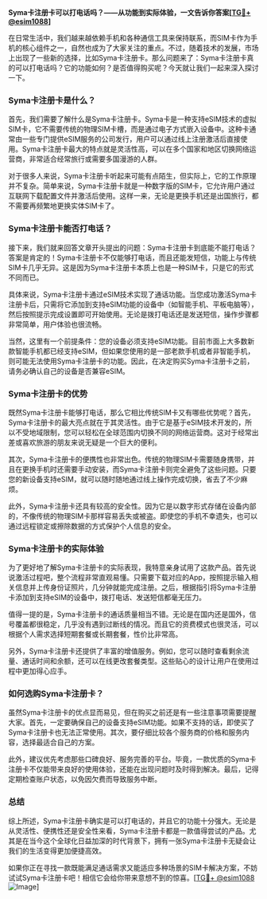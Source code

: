 **Syma卡注册卡可以打电话吗？——从功能到实际体验，一文告诉你答案[[TG💪+ @esim1088](https://t.me/s/esim1088)]**

在日常生活中，我们越来越依赖手机和各种通信工具来保持联系，而SIM卡作为手机的核心组件之一，自然也成为了大家关注的重点。不过，随着技术的发展，市场上出现了一些新的选择，比如Syma卡注册卡。那么问题来了：Syma卡注册卡真的可以打电话吗？它的功能如何？是否值得购买呢？今天就让我们一起来深入探讨一下。

### Syma卡注册卡是什么？

首先，我们需要了解什么是Syma卡注册卡。Syma卡是一种支持eSIM技术的虚拟SIM卡，它不需要传统的物理SIM卡槽，而是通过电子方式嵌入设备中。这种卡通常由一些专门提供eSIM服务的公司发行，用户可以通过线上注册激活后直接使用。Syma卡注册卡最大的特点就是灵活性高，可以在多个国家和地区切换网络运营商，非常适合经常旅行或需要多国漫游的人群。

对于很多人来说，Syma卡注册卡听起来可能有点陌生，但实际上，它的工作原理并不复杂。简单来说，Syma卡注册卡就是一种数字版的SIM卡，它允许用户通过互联网下载配置文件并激活后使用。这样一来，无论是更换手机还是出国旅行，都不需要再频繁地更换实体SIM卡了。

### Syma卡注册卡能否打电话？

接下来，我们就来回答文章开头提出的问题：Syma卡注册卡到底能不能打电话？答案是肯定的！Syma卡注册卡不仅能够打电话，而且还能发短信，功能上与传统SIM卡几乎无异。这是因为Syma卡注册卡本质上也是一种SIM卡，只是它的形式不同而已。

具体来说，Syma卡注册卡通过eSIM技术实现了通话功能。当您成功激活Syma卡注册卡后，只需将它添加到支持eSIM功能的设备中（如智能手机、平板电脑等），然后按照提示完成设置即可开始使用。无论是拨打电话还是发送短信，操作步骤都非常简单，用户体验也很流畅。

当然，这里有一个前提条件：您的设备必须支持eSIM功能。目前市面上大多数新款智能手机都已经支持eSIM，但如果您使用的是一部老款手机或者非智能手机，则可能无法使用Syma卡注册卡的功能。因此，在决定购买Syma卡注册卡之前，请务必确认自己的设备是否兼容eSIM。

### Syma卡注册卡的优势

既然Syma卡注册卡能够打电话，那么它相比传统SIM卡又有哪些优势呢？首先，Syma卡注册卡的最大亮点就在于其灵活性。由于它是基于eSIM技术开发的，所以不受地域限制，您可以轻松在全球范围内切换不同的网络运营商。这对于经常出差或喜欢旅游的朋友来说无疑是一个巨大的便利。

其次，Syma卡注册卡的便携性也非常出色。传统的物理SIM卡需要随身携带，并且在更换手机时还需要手动安装，而Syma卡注册卡则完全避免了这些问题。只要您的新设备支持eSIM，就可以随时随地通过线上操作完成切换，省去了不少麻烦。

此外，Syma卡注册卡还具有较高的安全性。因为它是以数字形式存储在设备内部的，不像传统的物理SIM卡那样容易丢失或被盗。即使您的手机不幸遗失，也可以通过远程锁定或擦除数据的方式保护个人信息的安全。

### Syma卡注册卡的实际体验

为了更好地了解Syma卡注册卡的实际表现，我特意亲身试用了这款产品。首先说说激活过程吧，整个流程非常直观易懂。只需要下载对应的App，按照提示输入相关信息并上传身份证照片，几分钟就能完成注册。之后，根据指引将Syma卡注册卡添加到支持eSIM的设备中，拨打电话、发送短信都毫无压力。

值得一提的是，Syma卡注册卡的通话质量相当不错。无论是在国内还是国外，信号覆盖都很稳定，几乎没有遇到过断线的情况。而且它的资费模式也很灵活，可以根据个人需求选择短期套餐或长期套餐，性价比非常高。

另外，Syma卡注册卡还提供了丰富的增值服务。例如，您可以随时查看剩余流量、通话时间和余额，还可以在线更改套餐类型。这些贴心的设计让用户在使用过程中更加得心应手。

### 如何选购Syma卡注册卡？

虽然Syma卡注册卡的优点显而易见，但在购买之前还是有一些注意事项需要提醒大家。首先，一定要确保自己的设备支持eSIM功能。如果不支持的话，即使买了Syma卡注册卡也无法正常使用。其次，要仔细比较各个服务商的价格和服务内容，选择最适合自己的方案。

此外，建议优先考虑那些口碑良好、服务完善的平台。毕竟，一款优质的Syma卡注册卡不仅能带来良好的使用体验，还能在出现问题时及时得到解决。最后，记得定期检查账户状态，以免因欠费而导致服务中断。

### 总结

综上所述，Syma卡注册卡确实是可以打电话的，并且它的功能十分强大。无论是从灵活性、便携性还是安全性来看，Syma卡注册卡都是一款值得尝试的产品。尤其是在当今这个全球化日益加深的时代背景下，拥有一张Syma卡注册卡无疑会让我们的生活变得更加便捷高效。

如果你正在寻找一款既能满足通话需求又能适应多种场景的SIM卡解决方案，不妨试试Syma卡注册卡吧！相信它会给你带来意想不到的惊喜。[[TG💪+ @esim1088](https://t.me/s/esim1088) ![Image](https://i.postimg.cc/4NQfJmqS/Snipaste-2025-05-13-00-14-12.png)]